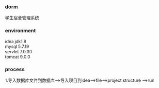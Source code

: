 ### dorm
学生宿舍管理系统
### environment <br />
idea jdk1.8  <br />
mysql     5.7.19        <br />
servlet  7.0.30  <br />
tomcat   9.0.0    <br />
### process
1.导入数据库文件到数据库-->导入项目到idea-->file-->project structure -->run
